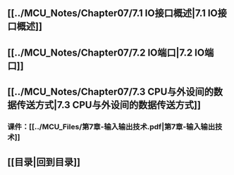 ## [[../MCU_Notes/Chapter07/7.1 IO接口概述|7.1 IO接口概述]]
## [[../MCU_Notes/Chapter07/7.2 IO端口|7.2 IO端口]]
## [[../MCU_Notes/Chapter07/7.3 CPU与外设间的数据传送方式|7.3 CPU与外设间的数据传送方式]]
### 课件：[[../MCU_Files/第7章-输入输出技术.pdf|第7章-输入输出技术]]
## [[目录|回到目录]]